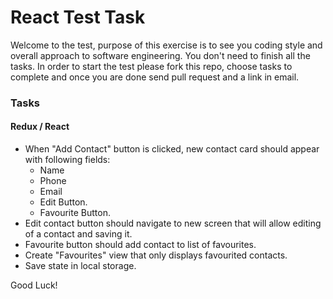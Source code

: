 React Test Task
===

Welcome to the test, purpose of this exercise is to see you coding style and overall approach
to software engineering. You don't need to finish all the tasks. In order to start the test please
fork this repo, choose tasks to complete and once you are done send pull request and a link in email.

### Tasks

#### Redux / React

   * When "Add Contact" button is clicked, new contact card should appear with following fields:
     * Name
     * Phone
     * Email
     * Edit Button.
     * Favourite Button.
   * Edit contact button should navigate to new screen that will allow editing of a contact and saving it.
   * Favourite button should add contact to list of favourites.
   * Create "Favourites" view that only displays favourited contacts.
   * Save state in local storage.

Good Luck!
